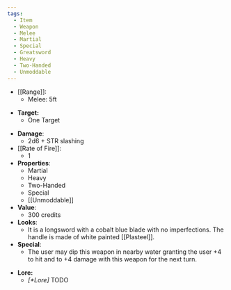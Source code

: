```yaml
---
tags:
  - Item
  - Weapon
  - Melee
  - Martial
  - Special
  - Greatsword
  - Heavy
  - Two-Handed
  - Unmoddable
---
```

* [[Range]]:
	* Melee: 5ft
- **Target:**
	- One Target
* **Damage**:
	* 2d6 + STR slashing
* [[Rate of Fire]]:
	* 1
* **Properties**:
	* Martial
	* Heavy
	* Two-Handed
	* Special
	* [[Unmoddable]]
* **Value**:
	* 300 credits
* **Looks**:
	* It is a longsword with a cobalt blue blade with no imperfections. The handle is made of white painted [[Plasteel]].
* **Special**:
	* The user may dip this weapon in nearby water granting the user +4 to hit and to +4 damage with this weapon for the next turn.
- **Lore:**
	- *\[\*Lore]* TODO